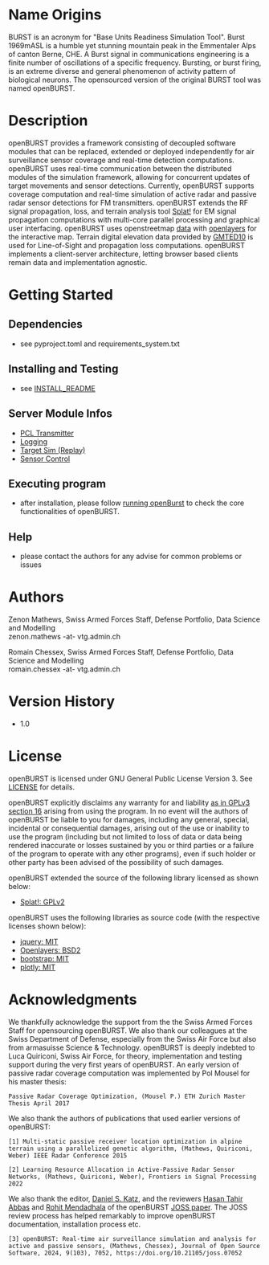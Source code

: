
# Name Origins

BURST is an acronym for "Base Units Readiness Simulation Tool". Burst 1969mASL is a humble yet stunning mountain peak in the Emmentaler Alps of canton Berne, CHE. A Burst signal in communications engineering is a finite number of oscillations of a specific frequency. Bursting, or burst firing, is an extreme diverse and general phenomenon of activity pattern of biological neurons. The opensourced version of the original BURST tool was named openBURST.

# Description

openBURST provides a framework consisting of decoupled software modules that can be replaced, extended or deployed independently for air surveillance sensor coverage and real-time detection computations. openBURST uses real-time communication between the distributed modules of the simulation framework, allowing for concurrent updates of target movements and sensor detections. Currently, openBURST supports coverage computation and real-time simulation of active radar and passive radar sensor detections for FM transmitters. openBURST extends the RF signal propagation, loss, and terrain analysis tool [Splat!](https://www.qsl.net/kd2bd/splat.html) for EM signal propagation computations with multi-core parallel processing and graphical user interfacing. openBURST uses openstreetmap [data](https://openstreetmap.org) with [openlayers](https://openlayers.org) for the interactive map. Terrain digital elevation data provided by [GMTED10](https://www.usgs.gov/coastal-changes-and-impacts/gmted2010) is used for Line-of-Sight and propagation loss computations. openBURST implements a client-server architecture, letting browser based clients remain data and implementation agnostic.

# Getting Started

## Dependencies

* see pyproject.toml and requirements_system.txt

## Installing and Testing

* see [INSTALL_README](./INSTALL_README.md)


## Server Module Infos

* [PCL Transmitter](./PCL_Tx_Antennas_README.md)
* [Logging](./LOGGING_README.md)
* [Target Sim (Replay)](./REPLAY_README.md)
* [Sensor Control](./SENSOR_CONTROL_README.md)

## Executing program

* after installation, please follow [running openBurst](./RUNNING_OPENBURST.md) to check the core functionalities of openBURST.



## Help

* please contact the authors for any advise for common problems or issues

# Authors

Zenon Mathews, Swiss Armed Forces Staff, Defense Portfolio, Data Science and Modelling  
zenon.mathews -at- vtg.admin.ch

Romain Chessex, Swiss Armed Forces Staff, Defense Portfolio, Data Science and Modelling  
romain.chessex -at- vtg.admin.ch

# Version History

* 1.0

# License

openBURST is licensed under GNU General Public License Version 3. See [LICENSE](../../LICENSE) for details.

openBURST explicitly disclaims any warranty for and liability [as in GPLv3 section 16](https://www.gnu.org/licenses/gpl-3.0.en.html) arising from using the program. In no event will the authors of openBURST be liable to you for damages, including any general, special, incidental or consequential damages, arising out of the use or inability to use the program (including but not limited to loss of data or data being rendered inaccurate or losses sustained by you or third parties or a failure of the program to operate with any other programs), even if such holder or other party has been advised of the possibility of such damages. 

openBURST extended the source of the following library licensed as shown below: 

* [Splat!: GPLv2](https://www.qsl.net/kd2bd/splat.html)

openBURST uses the following libraries as source code (with the respective licenses shown below): 

* [jquery: MIT](https://jquery.com/license/) 
* [Openlayers: BSD2](https://raw.githubusercontent.com/openlayers/ol3/master/LICENSE.md) 
* [bootstrap: MIT](https://getbootstrap.com/) 
* [plotly: MIT](https://plotly.com/javascript/is-plotly-free/)


# Acknowledgments

We thankfully acknowledge the support from the the Swiss Armed Forces Staff for opensourcing openBURST. We also thank our colleagues at the Swiss Department of Defense, especially from the Swiss Air Force but also from armasuisse Science & Technology. openBURST is deeply indebted to Luca Quiriconi, Swiss Air Force, for theory, implementation and testing support during the very first years of openBURST. An early version of passive radar coverage computation was implemented by Pol Mousel for his master thesis:
```
Passive Radar Coverage Optimization, (Mousel P.) ETH Zurich Master Thesis April 2017
```
We also thank the authors of publications that used earlier versions of openBURST:
```
[1] Multi-static passive receiver location optimization in alpine terrain using a parallelized genetic algorithm, (Mathews, Quiriconi, Weber) IEEE Radar Conference 2015

[2] Learning Resource Allocation in Active-Passive Radar Sensor Networks, (Mathews, Quiriconi, Weber), Frontiers in Signal Processing 2022
```
We also thank the editor, [Daniel S. Katz](https://github.com/danielskatz), and the reviewers [Hasan Tahir Abbas](https://github.com/hasantahir) and [Rohit Mendadhala](https://github.com/rvg296) of the openBURST [JOSS paper](https://joss.theoj.org/papers/10.21105/joss.07052). The JOSS review process has helped remarkably to improve openBURST documentation, installation process etc. 
```
[3] openBURST: Real-time air surveillance simulation and analysis for active and passive sensors, (Mathews, Chessex), Journal of Open Source Software, 2024, 9(103), 7052, https://doi.org/10.21105/joss.07052 
```